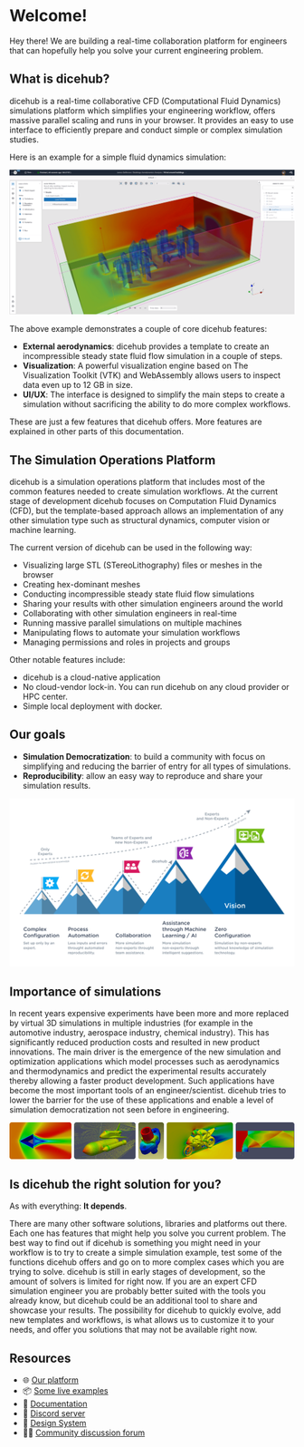 # Welcome!

Hey there! 
We are building a real-time collaboration platform for engineers that can 
hopefully help you solve your current engineering problem. 

## What is dicehub?

dicehub is a real-time collaborative CFD (Computational Fluid Dynamics) simulations platform which simplifies your engineering workflow, offers massive parallel scaling and runs in your browser. It provides an easy to use interface to efficiently prepare and conduct simple or complex simulation studies.

Here is an example for a simple fluid dynamics simulation:

![Buildings aerodynamics](./images/buildings_aerodynamics.png "buildings_aerodynamics")

The above example demonstrates a couple of core dicehub features:

- **External aerodynamics**: dicehub provides a template to create an incompressible steady state fluid flow simulation in a couple of steps.
- **Visualization**: A powerful visualization engine based on The Visualization Toolkit (VTK) and WebAssembly allows users to inspect data even up to 12 GB in size.
- **UI/UX**: The interface is designed to simplify the main steps to create a simulation without sacrificing the ability to do more complex workflows.

These are just a few features that dicehub offers. More features are explained in other parts of this documentation.

## The Simulation Operations Platform

dicehub is a simulation operations platform that includes most of the common features needed to create simulation workflows. At the current stage of development dicehub focuses on Computation Fluid Dynamics (CFD), but the template-based approach allows an implementation of any other simulation type such as structural dynamics, computer vision or machine learning.  

The current version of dicehub can be used in the following way:

- Visualizing large STL (STereoLithography) files or meshes in the browser
- Creating hex-dominant meshes
- Conducting incompressible steady state fluid flow simulations
- Sharing your results with other simulation engineers around the world
- Collaborating with other simulation engineers in real-time
- Running massive parallel simulations on multiple machines
- Manipulating flows to automate your simulation workflows
- Managing permissions and roles in projects and groups

Other notable features include:

- dicehub is a cloud-native application
- No cloud-vendor lock-in. You can run dicehub on any cloud provider 
  or HPC center.
- Simple local deployment with docker.

## Our goals

- **Simulation Democratization**: to build a community with focus on simplifying and reducing the barrier of entry for all types of simulations.
- **Reproducibility**: allow an easy way to reproduce and share your simulation results.

![dicehub Vision](./images/dicehub_vision.png "dicehub_vision")

## Importance of simulations

In recent years expensive experiments have been more and more replaced by virtual 3D simulations in multiple industries (for example in the automotive industry, aerospace industry, chemical industry). This has significantly reduced production costs and resulted in new product innovations. The main driver is the emergence of the new simulation and optimization applications which model processes such as aerodynamics and thermodynamics and predict the experimental results accurately thereby allowing a faster product development. Such applications have become the most important tools of an engineer/scientist. dicehub tries to lower the barrier for the use of these applications and enable a level of simulation democratization not seen before in engineering.

![Simulation examples](./images/simulation_examples.png "simulation_examples")

## Is dicehub the right solution for you?

As with everything: **It depends**. 

There are many other software solutions, libraries and platforms out there. Each one has features that might help you solve you current problem. The best way to find out if dicehub is something you might need in your workflow is to try to create a simple simulation example, test some of the functions dicehub offers and go on to more complex cases which you are trying to solve. dicehub is still in early stages of development, so the amount of solvers is limited for right now. If you are an expert CFD simulation engineer you are probably better suited with the tools you already know, but dicehub could be an additional tool to share and showcase your results. The possibility for dicehub to quickly evolve, add new templates and workflows, is what allows us to customize it to your needs, and offer you solutions that may not be available right now.

## Resources

- 🌐 [Our platform](https://dicehub.com)
- 📦 [Some live examples](https://dicehub.com/community/)
- 📄 [Documentation](https://docs.dicehub.com/)
- 💬 [Discord server](https://discord.gg/xCumqYMs)
- 🎨 [Design System](https://www.figma.com/community/file/1110827314855742005)
- 🧑‍💻 [Community discussion forum](https://github.com/dicehub/community/discussions)